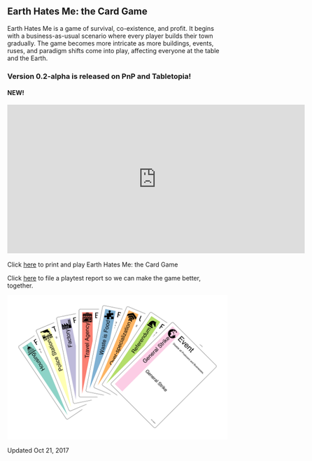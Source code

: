 ## Earth Hates Me: the Card Game

Earth Hates Me is a game of survival, co-existence, and profit. It begins with a business-as-usual scenario where every player builds their town gradually. The game becomes more intricate as more buildings, events, ruses, and paradigm shifts come into play, affecting everyone at the table and the Earth.

### Version 0.2-alpha is released on PnP and Tabletopia!

#### NEW!

<iframe width="680" height="340" frameborder="0" allowtransparency="true" scrolling="no" src="https://tabletopia.com/workshop/widget/earth-hates-me-84favt/680x340"></iframe>

Click [here](https://github.com/yipcma/circularity-pnp/releases) to print and play Earth Hates Me: the Card Game

Click [here](https://github.com/yipcma/circularity-pnp/issues/new) to file a playtest report so we can make the game better, together.

![Deck](/hand.png)

Updated Oct 21, 2017

